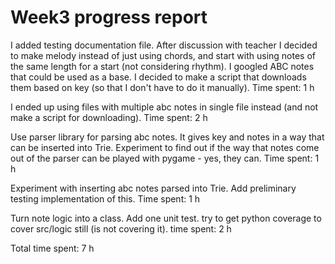 # Week3 progress report

I added testing documentation file. After discussion with teacher I decided to make melody instead of just using chords, and start with using notes of the same length for a start (not considering rhythm). I googled ABC notes that could be used as a base. I decided to make a script that downloads them based on key (so that I don't have to do it manually). 
Time spent: 1 h

I ended up using files with multiple abc notes in single file instead (and not make a script for downloading).
Time spent: 2 h

Use parser library for parsing abc notes. It gives key and notes in a way that can be inserted into Trie. Experiment to find out if the way that notes come out of the parser can be played with pygame - yes, they can.
Time spent: 1 h

Experiment with inserting abc notes parsed into Trie. Add preliminary testing implementation of this.
Time spent: 1 h

Turn note logic into a class. Add one unit test. try to get python coverage to cover src/logic still (is not covering it).
time spent: 2 h

Total time spent: 7 h